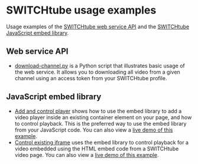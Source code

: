# SWITCHtube usage examples

Usage examples of the [SWITCHtube web service API](http://tube.switch.ch/help/api) and the [SWITCHtube JavaScript embed library](http://tube.switch.ch/help/embed).

## Web service API

- [download-channel.py](api/download-channel.py) is a Python script that illustrates basic usage of the web service. It allows you to downloading all video from a given channel using an access token from your SWITCHtube profile.

## JavaScript embed library

- [Add and control player](embed/add_player.html) shows how to use the embed library to add a video player inside an existing container element on your page, and how to control playback. This is the preferred way to use the embed library from your JavaScript code. You can also view a [live demo of this example](http://embed-examples.fngtps.com/add_player.html).
- [Control existing iframe](embed/control_existing_iframe.html) uses the embed library to control playback for a video embedded using the HTML embed code from a SWITCHtube video page. You can also view a [live demo of this example](http://embed-examples.fngtps.com/control_existing_iframe.html).
